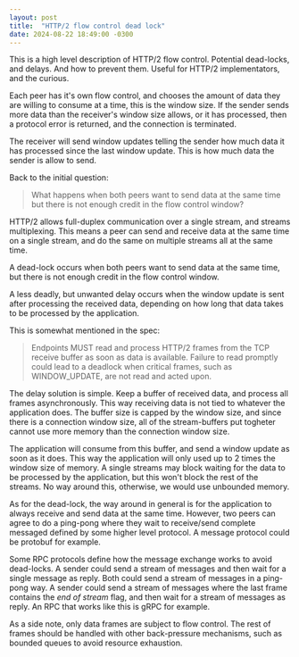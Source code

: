 ```yaml
---
layout: post
title:  "HTTP/2 flow control dead lock"
date: 2024-08-22 18:49:00 -0300
---
```


This is a high level description of HTTP/2 flow control. Potential dead-locks, and delays. And how to prevent them. Useful for HTTP/2 implementators, and the curious.

Each peer has it's own flow control, and chooses the amount of data they are willing to consume at a time, this is the window size. If the sender sends more data than the receiver's window size allows, or it has processed, then a protocol error is returned, and the connection is terminated.

The receiver will send window updates telling the sender how much data it has processed since the last window update. This is how much data the sender is allow to send.

Back to the initial question:

> What happens when both peers want to send data at the same time but there is not enough credit in the flow control window?

HTTP/2 allows full-duplex communication over a single stream, and streams multiplexing. This means a peer can send and receive data at the same time on a single stream, and do the same on multiple streams all at the same time.

A dead-lock occurs when both peers want to send data at the same time, but there is not enough credit in the flow control window.

A less deadly, but unwanted delay occurs when the window update is sent after processing the received data, depending on how long that data takes to be processed by the application.

This is somewhat mentioned in the spec:

> Endpoints MUST read and process HTTP/2 frames from the TCP receive buffer as soon as data is available. Failure to read promptly could lead to a deadlock when critical frames, such as WINDOW_UPDATE, are not read and acted upon.

The delay solution is simple. Keep a buffer of received data, and process all frames asynchronously. This way receiving data is not tied to whatever the application does. The buffer size is capped by the window size, and since there is a connection window size, all of the stream-buffers put togheter cannot use more memory than the connection window size.

The application will consume from this buffer, and send a window update as soon as it does. This way the application will only used up to 2 times the window size of memory. A single streams may block waiting for the data to be processed by the application, but this won't block the rest of the streams. No way around this, otherwise, we would use unbounded memory.

As for the dead-lock, the way around in general is for the application to always receive and send data at the same time. However, two peers can agree to do a ping-pong where they wait to receive/send complete messaged defined by some higher level protocol. A message protocol could be protobuf for example.

Some RPC protocols define how the message exchange works to avoid dead-locks. A sender could send a stream of messages and then wait for a single message as reply. Both could send a stream of messages in a ping-pong way. A sender could send a stream of messages where the last frame contains the *end of stream* flag, and then wait for a stream of messages as reply. An RPC that works like this is gRPC for example.

As a side note, only data frames are subject to flow control. The rest of frames should be handled with other back-pressure mechanisms, such as bounded queues to avoid resource exhaustion.
